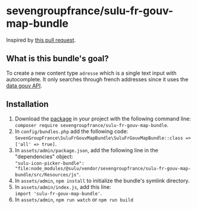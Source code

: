 # sevengroupfrance/sulu-fr-gouv-map-bundle

Inspired by [this pull request](https://github.com/sulu/sulu-demo/pull/66).

## What is this bundle's goal?

To create a new content type `adresse` which is a single text input with autocomplete. It only searches through french addresses
since it uses the [data gouv API](https://adresse.data.gouv.fr/api-doc/adresse).

## Installation
1. Download the [package](https://packagist.org/packages/sevengroupfrance/sulu-fr-gouv-map-bundle) in your project with the following command line:\
`composer require sevengroupfrance/sulu-fr-gouv-map-bundle`.
2. In `config/bundles.php` add the following code:\
`SevenGroupFrance\SuluFrGouvMapBundle\SuluFrGouvMapBundle::class => ['all' => true]`.
3. In `assets/admin/package.json`, add the following line in the "dependencies" object:\
`"sulu-icon-picker-bundle": "file:node_modules/@sulu/vendor/sevengroupfrance/sulu-fr-gouv-map-bundle/src/Resources/js"`.
4. In `assets/admin`, `npm install` to initialize the bundle's symlink directory.
5. In `assets/admin/index.js`, add this line:\
`import 'sulu-fr-gouv-map-bundle'`.
6. In `assets/admin`, `npm run watch` or `npm run build`
